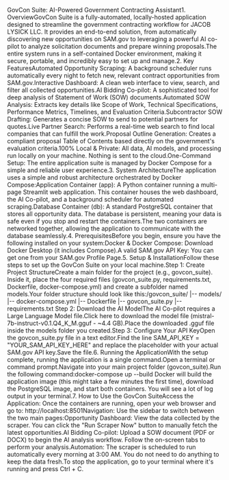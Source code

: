 GovCon Suite: AI-Powered Government Contracting Assistant1. OverviewGovCon Suite is a fully-automated, locally-hosted application designed to streamline the government contracting workflow for JACOB LYSICK LLC. It provides an end-to-end solution, from automatically discovering new opportunities on SAM.gov to leveraging a powerful AI co-pilot to analyze solicitation documents and prepare winning proposals.The entire system runs in a self-contained Docker environment, making it secure, portable, and incredibly easy to set up and manage.2. Key FeaturesAutomated Opportunity Scraping: A background scheduler runs automatically every night to fetch new, relevant contract opportunities from SAM.gov.Interactive Dashboard: A clean web interface to view, search, and filter all collected opportunities.AI Bidding Co-pilot: A sophisticated tool for deep analysis of Statement of Work (SOW) documents.Automated SOW Analysis: Extracts key details like Scope of Work, Technical Specifications, Performance Metrics, Timelines, and Evaluation Criteria.Subcontractor SOW Drafting: Generates a concise SOW to send to potential partners for quotes.Live Partner Search: Performs a real-time web search to find local companies that can fulfill the work.Proposal Outline Generation: Creates a compliant proposal Table of Contents based directly on the government's evaluation criteria.100% Local & Private: All data, AI models, and processing run locally on your machine. Nothing is sent to the cloud.One-Command Setup: The entire application suite is managed by Docker Compose for a simple and reliable user experience.3. System ArchitectureThe application uses a simple and robust architecture orchestrated by Docker Compose:Application Container (app): A Python container running a multi-page Streamlit web application. This container houses the web dashboard, the AI Co-pilot, and a background scheduler for automated scraping.Database Container (db): A standard PostgreSQL container that stores all opportunity data. The database is persistent, meaning your data is safe even if you stop and restart the containers.The two containers are networked together, allowing the application to communicate with the database seamlessly.4. PrerequisitesBefore you begin, ensure you have the following installed on your system:Docker & Docker Compose: Download Docker Desktop (it includes Compose).A valid SAM.gov API Key: You can get one from your SAM.gov Profile Page.5. Setup & InstallationFollow these steps to set up the GovCon Suite on your local machine.Step 1: Create Project StructureCreate a main folder for the project (e.g., govcon_suite). Inside it, place the four required files (govcon_suite.py, requirements.txt, Dockerfile, docker-compose.yml) and create a subfolder named models.Your folder structure should look like this:/govcon_suite/
|-- models/
|-- docker-compose.yml
|-- Dockerfile
|-- govcon_suite.py
|-- requirements.txt
Step 2: Download the AI ModelThe AI Co-pilot requires a Large Language Model file.Click here to download the model file (mistral-7b-instruct-v0.1.Q4_K_M.gguf - ~4.4 GB).Place the downloaded .gguf file inside the models folder you created.Step 3: Configure Your API KeyOpen the govcon_suite.py file in a text editor.Find the line SAM_API_KEY = "YOUR_SAM_API_KEY_HERE" and replace the placeholder with your actual SAM.gov API key.Save the file.6. Running the ApplicationWith the setup complete, running the application is a single command.Open a terminal or command prompt.Navigate into your main project folder (govcon_suite).Run the following command:docker-compose up --build
Docker will build the application image (this might take a few minutes the first time), download the PostgreSQL image, and start both containers. You will see a lot of log output in your terminal.7. How to Use the GovCon SuiteAccess the Application: Once the containers are running, open your web browser and go to: http://localhost:8501Navigation: Use the sidebar to switch between the two main pages:Opportunity Dashboard: View the data collected by the scraper. You can click the "Run Scraper Now" button to manually fetch the latest opportunities.AI Bidding Co-pilot: Upload a SOW document (PDF or DOCX) to begin the AI analysis workflow. Follow the on-screen tabs to perform your analysis.Automation: The scraper is scheduled to run automatically every morning at 3:00 AM. You do not need to do anything to keep the data fresh.To stop the application, go to your terminal where it's running and press Ctrl + C.